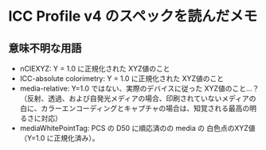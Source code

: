 # ICC Profile v4 のスペックを読んだメモ

## 意味不明な用語

* nCIEXYZ: Y = 1.0 に正規化された XYZ値のこと
* ICC-absolute colorimetry: Y = 1.0 に正規化された XYZ値のこと
* media-relative: Y=1.0 ではない、実際のデバイスに従った XYZ値のこと…？（反射、透過、および自発光メディアの場合、印刷されていないメディアの白に、カラーエンコーディングとキャプチャの場合は、知覚される最高の明るさに対応）
* mediaWhitePointTag: PCS の D50 に順応済のの media の 白色点のXYZ値（Y=1.0 に正規化済み）。
